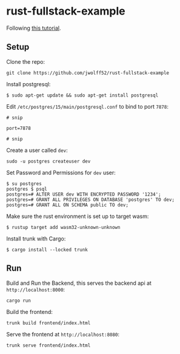 # rust-fullstack-example

Following [this tutorial](https://blog.logrocket.com/full-stack-rust-a-complete-tutorial-with-examples/).

## Setup

Clone the repo:  

    git clone https://github.com/jwolff52/rust-fullstack-example

Install postgresql:
```
$ sudo apt-get update && sudo apt-get install postgresql
```

Edit `/etc/postgres/15/main/postgresql.conf` to bind to port `7878`:
```
# snip

port=7878

# snip
```

Create a user called `dev`:
```
sudo -u postgres createuser dev
```

Set Password and Permissions for `dev` user:
```
$ su postgres
postgres $ psql
postgres=# ALTER USER dev WITH ENCRYPTED PASSWORD '1234';
postgres=# GRANT ALL PRIVILEGES ON DATABASE 'postgres' TO dev;
postgres=# GRANT ALL ON SCHEMA public TO dev;
```

Make sure the rust environment is set up to target wasm:
```
$ rustup target add wasm32-unknown-unknown
```

Install trunk with Cargo:
```
$ cargo install --locked trunk
```

## Run
Build and Run the Backend, this serves the backend api at `http://localhost:8000`:
```
cargo run
```

Build the frontend:
```
trunk build frontend/index.html
```

Serve the frontend at `http://localhost:8080`:
```
trunk serve frontend/index.html
```
